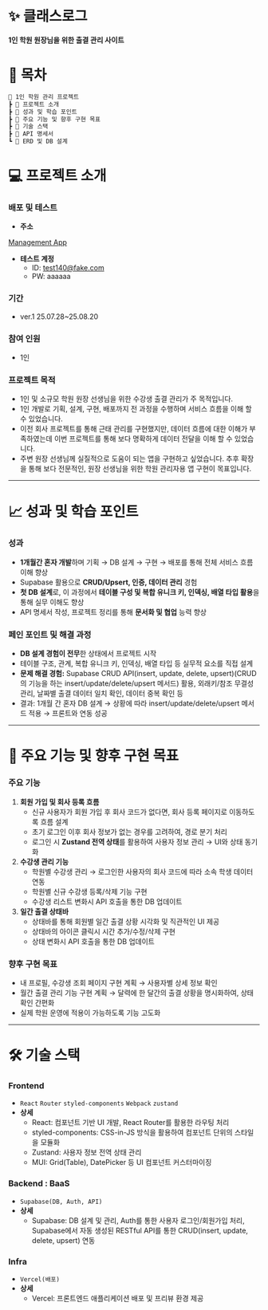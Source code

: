 # ✨ 클래스로그

**1인 학원 원장님을 위한 출결 관리 사이트**

# 🧾 목차

```markdown
📁 1인 학원 관리 프로젝트
┣ 📄 프로젝트 소개
┣ 📄 성과 및 학습 포인트
┣ 📄 주요 기능 및 향후 구현 목표
┣ 📄 기술 스택
┣ 📄 API 명세서
┗ 📄 ERD 및 DB 설계
```

# 💻 프로젝트 소개

### 배포 및 테스트

- **주소**

[Management App](https://academy-management-app.vercel.app/login)

- **테스트 계정**
    - ID: test140@fake.com
    - PW: aaaaaa

### 기간

- ver.1 25.07.28~25.08.20

### 참여 인원

- 1인

### 프로젝트 목적

- 1인 및 소규모 학원 원장 선생님을 위한 수강생 출결 관리가 주 목적입니다.
- 1인 개발로 기획, 설계, 구현, 배포까지 전 과정을 수행하며 서비스 흐름을 이해 할 수 있었습니다.
- 이전 회사 프로젝트를 통해 근태 관리를 구현했지만, 데이터 흐름에 대한 이해가 부족하였는데 이번 프로젝트를 통해 보다 명확하게 데이터 전달을 이해 할 수 있었습니다.
- 주변 원장 선생님께 실질적으로 도움이 되는 앱을 구현하고 싶었습니다. 추후 확장을 통해 보다 전문적인, 원장 선생님을 위한 학원 관리자용 앱 구현이 목표입니다.

---

# 📈 성과 및 학습 포인트

### 성과

- **1개월간 혼자 개발**하며 기획 → DB 설계 → 구현 → 배포를 통해 전체 서비스 흐름 이해 향상
- Supabase 활용으로 **CRUD/Upsert, 인증, 데이터 관리** 경험
- **첫 DB 설계**로, 이 과정에서 **테이블 구성 및 복합 유니크 키, 인덱싱, 배열 타입 활용**을 통해 실무 이해도 향상
- API 명세서 작성, 프로젝트 정리를 통해 **문서화 및 협업** 능력 향상

### 페인 포인트 및 해결 과정

- **DB 설계 경험이 전무**한 상태에서 프로젝트 시작
- 테이블 구조, 관계, 복합 유니크 키, 인덱싱, 배열 타입 등 실무적 요소를 직접 설계
- **문제 해결 경험:**  Supabase CRUD API(insert, update, delete, upsert)(CRUD의 기능을 하는 insert/update/delete/upsert 메서드) 활용, 외래키/참조 무결성 관리, 날짜별 출결 데이터 일치 확인, 데이터 중복 확인 등
- 결과: 1개월 간 혼자 DB 설계 → 상황에 따라 insert/update/delete/upsert 메서드 적용 → 프론트와 연동 성공

---

# 📝 주요 기능 및 향후 구현 목표

### 주요 기능

1. **회원 가입 및 회사 등록 흐름**
    - 신규 사용자가 회원 가입 후 회사 코드가 없다면, 회사 등록 페이지로 이동하도록 흐름 설계
    - 초기 로그인 이후 회사 정보가 없는 경우를 고려하여, 경로 분기 처리
    - 로그인 시 **Zustand 전역 상태**를 활용하여 사용자 정보 관리 → UI와 상태 동기화
2. **수강생 관리 기능**
    - 학원별 수강생 관리 → 로그인한 사용자의 회사 코드에 따라 소속 학생 데이터 연동
    - 학원별 신규 수강생 등록/삭제 기능 구현
    - 수강생 리스트 변화시 API 호출을 통한 DB 업데이트
3. **일간 출결 상태바** 
    - 상태바를 통해 회원별 일간 출결 상황 시각화 및 직관적인 UI 제공
    - 상태바의 아이콘 클릭시 시간 추가/수정/삭제 구현
    - 상태 변화시 API 호출을 통한 DB 업데이트

### 향후 구현 목표

- 내 프로필, 수강생 조회 페이지 구현 계획 → 사용자별 상세 정보 확인
- 월간 출결 관리 기능 구현 계획 → 달력에 한 달간의 출결 상황을 명시화하여, 상태 확인 간편화
- 실제 학원 운영에 적용이 가능하도록 기능 고도화

---

# 🛠️ 기술 스택

### Frontend

- `React` `Router` `styled-components` `Webpack` `zustand`
- **상세**
    - React: 컴포넌트 기반 UI 개발, React Router를 활용한 라우팅 처리
    - styled-components: CSS-in-JS 방식을 활용하여 컴포넌트 단위의 스타일을 모듈화
    - Zustand: 사용자 정보 전역 상태 관리
    - MUI: Grid(Table), DatePicker 등 UI 컴포넌트 커스터마이징

### **Backend : BaaS**

- `Supabase(DB, Auth, API)`
- **상세**
    - Supabase: DB 설계 및 관리, Auth를 통한 사용자 로그인/회원가입 처리, Supabase에서 자동 생성된 RESTful API를 통한 CRUD(insert, update, delete, upsert) 연동

### Infra

- `Vercel(배포)`
- **상세**
    - Vercel: 프론트엔드 애플리케이션 배포 및 프리뷰 환경 제공
